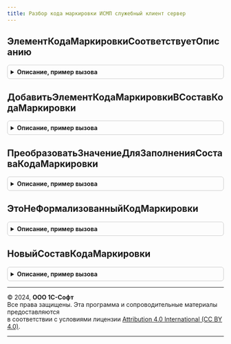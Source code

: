 ```yaml
---
title: Разбор кода маркировки ИСМП служебный клиент сервер
---
```



## ЭлементКодаМаркировкиСоответствуетОписанию
<details style="margin: 1em 0; padding: 0.5em; border: 1px solid #ccc; border-radius: 6px;">

<summary style="font-weight: bold; cursor: pointer;">Описание, пример вызова</summary>

```bsl

Функция ЭлементКодаМаркировкиСоответствуетОписанию(Значение, ОписаниеЭлементаКМ, ПараметрыОписанияКодаМаркировки, ДополнительныеПараметры) Экспорт
```

Пример вызова
```bsl
Результат = РазборКодаМаркировкиИСМПСлужебныйКлиентСервер.ЭлементКодаМаркировкиСоответствуетОписанию(Значение, ОписаниеЭлементаКМ, ПараметрыОписанияКодаМаркировки, ДополнительныеПараметры) 
```
</details>

## ДобавитьЭлементКодаМаркировкиВСоставКодаМаркировки
<details style="margin: 1em 0; padding: 0.5em; border: 1px solid #ccc; border-radius: 6px;">

<summary style="font-weight: bold; cursor: pointer;">Описание, пример вызова</summary>

```bsl

Процедура ДобавитьЭлементКодаМаркировкиВСоставКодаМаркировки(Значение, ОписаниеЭлементаКМ, СоставКодаМаркировки, ПараметрыОписанияКодаМаркировки, ДополнительныеПараметры) Экспорт
```

Пример вызова
```bsl
РазборКодаМаркировкиИСМПСлужебныйКлиентСервер.ДобавитьЭлементКодаМаркировкиВСоставКодаМаркировки(Значение, ОписаниеЭлементаКМ, СоставКодаМаркировки, ПараметрыОписанияКодаМаркировки, ДополнительныеПараметры) 
```
</details>

## ПреобразоватьЗначениеДляЗаполненияСоставаКодаМаркировки
<details style="margin: 1em 0; padding: 0.5em; border: 1px solid #ccc; border-radius: 6px;">

<summary style="font-weight: bold; cursor: pointer;">Описание, пример вызова</summary>

```bsl

Процедура ПреобразоватьЗначениеДляЗаполненияСоставаКодаМаркировки(Значение, ОписаниеЭлементаКМ, СоставКодаМаркировки, ПараметрыОписанияКодаМаркировки, ДополнительныеПараметры) Экспорт
```

Пример вызова
```bsl
РазборКодаМаркировкиИСМПСлужебныйКлиентСервер.ПреобразоватьЗначениеДляЗаполненияСоставаКодаМаркировки(Значение, ОписаниеЭлементаКМ, СоставКодаМаркировки, ПараметрыОписанияКодаМаркировки, ДополнительныеПараметры) 
```
</details>

## ЭтоНеФормализованныйКодМаркировки
<details style="margin: 1em 0; padding: 0.5em; border: 1px solid #ccc; border-radius: 6px;">

<summary style="font-weight: bold; cursor: pointer;">Описание, пример вызова</summary>

```bsl

// Это не формализованный код маркировки.
//
// Параметры:
//  ПараметрыРазбораКодаМаркировки - см. РазборКодаМаркировкиИССлужебныйКлиентСервер.ИнициализироватьПараметрыРазбораКодаМаркировки.
//  Настройки - см. РазборКодаМаркировкиИССлужебный.НастройкиРазбораКодаМаркировки.
//  ДанныеРезультата - Неопределено - Выходной параметр (см. РазборКодаМаркировкиИССлужебныйКлиентСервер.НовыйРезультатРазбораКодаМаркировки).
//  РезультатБезФильтра - Массив Из см. РазборКодаМаркировкиИССлужебныйКлиентСервер.НовыйРезультатРазбораКодаМаркировки.
//
// Возвращаемое значение:
//  Булево - Если Ложь, то код маркировки не прошел проверку.
//
Функция ЭтоНеФормализованныйКодМаркировки(ПараметрыРазбораКодаМаркировки, Настройки, ДанныеРезультата, РезультатБезФильтра) Экспорт
```

Пример вызова
```bsl
Результат = РазборКодаМаркировкиИСМПСлужебныйКлиентСервер.ЭтоНеФормализованныйКодМаркировки(ПараметрыРазбораКодаМаркировки, Настройки, ДанныеРезультата, РезультатБезФильтра) 
```
</details>

## НовыйСоставКодаМаркировки
<details style="margin: 1em 0; padding: 0.5em; border: 1px solid #ccc; border-radius: 6px;">

<summary style="font-weight: bold; cursor: pointer;">Описание, пример вызова</summary>

```bsl

Функция НовыйСоставКодаМаркировки(ТипШтрихкодаИВидУпаковки) Экспорт
```

Пример вызова
```bsl
Результат = РазборКодаМаркировкиИСМПСлужебныйКлиентСервер.НовыйСоставКодаМаркировки(ТипШтрихкодаИВидУпаковки) 
```
</details>

---

© 2024, **ООО 1С-Софт**  
Все права защищены. Эта программа и сопроводительные материалы предоставляются  
в соответствии с условиями лицензии [Attribution 4.0 International (CC BY 4.0)](https://creativecommons.org/licenses/by/4.0/legalcode).

---
